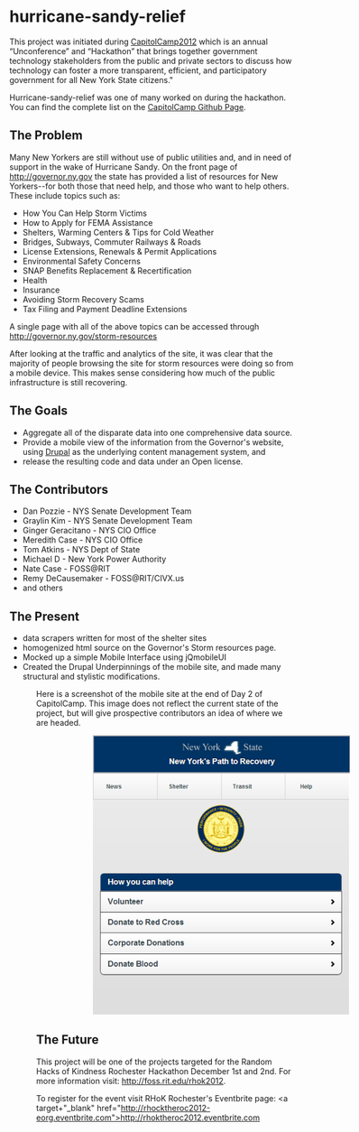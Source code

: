 hurricane-sandy-relief
======================

<p>
This project was initiated during <a target="_blank"
href="http://capitolcampny.org">CapitolCamp2012</a> which is an annual
“Unconference” and “Hackathon” that brings together government technology
stakeholders from the public and private sectors to discuss how technology can
foster a more transparent, efficient, and participatory government for all New
York State citizens."
</p>

<p>Hurricane-sandy-relief was one of many worked on during the hackathon. You
can find the complete list on the <a target="_blank"
href="https://github.com/nycapitolcamp">CapitolCamp Github Page</a>.</p>



The Problem
-----------

Many New Yorkers are still without use of public utilities and, and in need of
support in the wake of Hurricane Sandy. On the front page of <a target="_blank"
href="http://governor.ny.gov">http://governor.ny.gov</a> the state has provided
a list of resources for New Yorkers--for both those that need help, and those
who want to help others. These include topics such as:

<ul>
    <li>How You Can Help Storm Victims</li>
    <li>How to Apply for FEMA Assistance</li>
    <li>Shelters, Warming Centers & Tips for Cold Weather</li>
    <li>Bridges, Subways, Commuter Railways & Roads</li>
    <li>License Extensions, Renewals & Permit Applications</li>
    <li>Environmental Safety Concerns</li>
    <li>SNAP Benefits Replacement & Recertification</li>
    <li>Health</li>
    <li>Insurance</li>
    <li>Avoiding Storm Recovery Scams</li>
    <li>Tax Filing and Payment Deadline Extensions</li>
</ul>

A single page with all of the above topics can be accessed through <a
target="_blank"
href="http://governor.ny.gov/storm-resources">http://governor.ny.gov/storm-resources</a>

After looking at the traffic and analytics of the site, it was clear that the
majority of people browsing the site for storm resources were doing so from a
mobile device. This makes sense considering how much of the public
infrastructure is still recovering.



The Goals
---------

- Aggregate all of the disparate data into one comprehensive data
  source.
- Provide a mobile view of the information from the Governor's website, using
  <a target="_blank" href="http://drupal.org">Drupal</a> as the underlying
  content management system, and
- release the resulting code and data under an Open license.



The Contributors
----------------

<ul>
    <li>Dan Pozzie - NYS Senate Development Team</li>
    <li>Graylin Kim - NYS Senate Development Team</li>
    <li>Ginger Geracitano - NYS CIO Office</li>
    <li>Meredith Case - NYS CIO Office</li>
    <li>Tom Atkins - NYS Dept of State</li>
    <li>Michael D - New York Power Authority</li>
    <li>Nate Case - FOSS@RIT</li>
    <li>Remy DeCausemaker - FOSS@RIT/CIVX.us</li>
    <li>and others</li>
</ul>

The Present
-----------

<ul>
    <li>data scrapers written for most of the shelter sites</li>
    <li>homogenized html source on the Governor's Storm resources page.</li>
    <li>Mocked up a simple Mobile Interface using jQmobileUI</li>
    <li>Created the Drupal Underpinnings of the mobile site, and made many
    structural and stylistic modifications.</li>
<ul>

Here is a screenshot of the mobile site at the end of Day 2 of CapitolCamp.
This image does not reflect the current state of the project, but will give
prospective contributors an idea of where we are headed.

<img hspace="100" src="https://github.com/nycapitolcamp/hurricane-sandy-relief/blob/master/misc/alpha-screenshot.png?raw=true"/>

The Future
----------

This project will be one of the projects targeted for the Random Hacks of
Kindness Rochester Hackathon December 1st and 2nd. For more information visit:
<a target="_blank"
href="http://foss.rit.edu/rhok2012">http://foss.rit.edu/rhok2012</a>.

To register for the event visit RHoK Rochester's Eventbrite page:
<a target+"_blank"
href="http://rhocktheroc2012-eorg.eventbrite.com">http://rhoktheroc2012.eventbrite.com</a>
